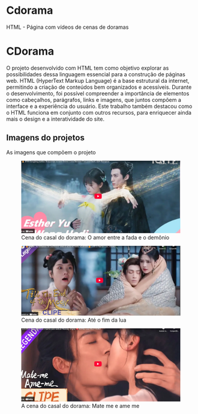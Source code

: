 # Cdorama
HTML -  Página com vídeos de cenas de doramas

<!DOCTYPE html>
<html lang="en">
   <head>
   <body>
 <meta charset="utf-8">
 <meta name="viewport" content="width=device-width, initial-scale=1.0">
<title>Projeto</title>
       </head>
    </body>
    <body>
    <h1>CDorama</h1>
    <p>O projeto desenvolvido com HTML tem como objetivo explorar as possibilidades dessa linguagem essencial para a construção de páginas web. HTML (HyperText Markup Language) é a base estrutural da internet, permitindo a criação de conteúdos bem organizados e acessíveis. Durante o desenvolvimento, foi possível compreender a importância de elementos como cabeçalhos, parágrafos, links e imagens, que juntos compõem a interface e a experiência do usuário. Este trabalho também destacou como o HTML funciona em conjunto com outros recursos, para enriquecer ainda mais o design e a interatividade do site.
</p>
        <h2>Imagens do projetos</h2>
          <p>As imagens que compõem o projeto</p>
  <figure>
<img src="https://raw.githubusercontent.com/sbr-rodrigues/Cdorama/refs/heads/main/CDorama%20(1).png" alt="Dongfang Qincang e a fada Orquídea"></a>
<figcaption>Cena do casal do dorama: O amor entre a fada e o demônio</figcaption>
   </figure>
 <figure>
   <img src="https://raw.githubusercontent.com/sbr-rodrigues/Cdorama/refs/heads/main/CDorama%20(2).png" alt="Tantai Jin e Ye Xiwu"></a>
    <figcaption>Cena do casal do dorama: Até o fim da lua</figcaption>
      </figure>
       <figure>
         <img src="https://raw.githubusercontent.com/sbr-rodrigues/Cdorama/refs/heads/main/CDorama%20(3).png" alt="Ju He Murong e Mei Lin "></a>
 <figcaption>A cena do casal do dorama: Mate me e ame me </figcaption>
    </figure>
    </body>
    </html>
